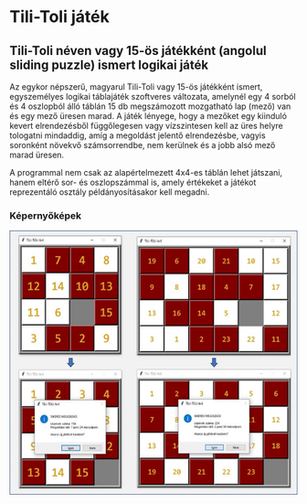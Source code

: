 # Tili-Toli játék
## Tili-Toli néven vagy 15-ös játékként (angolul sliding puzzle) ismert logikai játék
Az egykor népszerű, magyarul Tili-Toli vagy 15-ös játékként ismert, egyszemélyes logikai táblajáték szoftveres változata, amelynél egy 4 sorból és 4 oszlopból álló táblán 15 db megszámozott mozgatható lap (mező) van és egy mező üresen marad. A játék lényege, hogy a mezőket egy kiinduló kevert elrendezésből függőlegesen vagy vízszintesen kell az üres helyre tologatni mindaddig, amíg a megoldást jelentő elrendezésbe, vagyis soronként növekvő számsorrendbe, nem kerülnek és a jobb alsó mező marad üresen.

A programmal nem csak az alapértelmezett 4x4-es táblán lehet játszani, hanem eltérő sor- és oszlopszámmal is, amely értékeket a játékot reprezentáló osztály példányosításakor kell megadni.


### Képernyőképek
<img src="https://github.com/pythontudasepites/Sliding_puzzle/blob/main/sliding_puzlle_screenshot_github.jpg" width="542" height="462">

